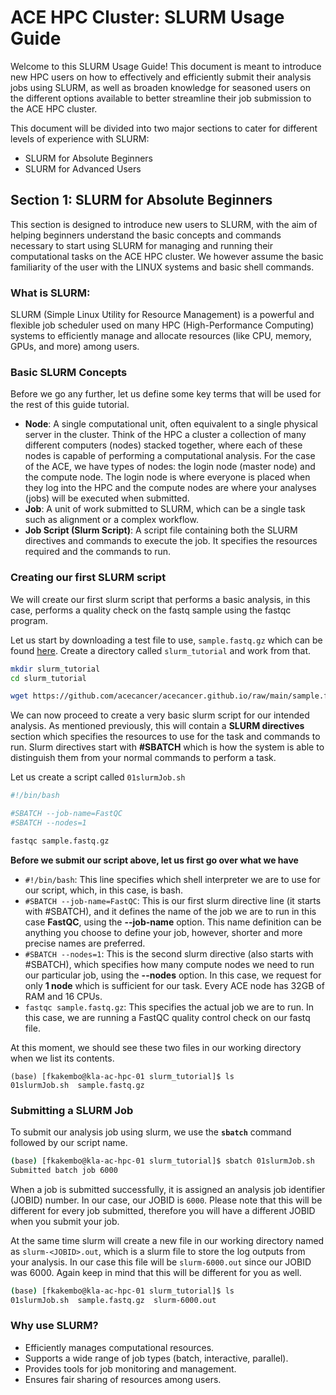 # ACE HPC Cluster: SLURM Usage Guide
Welcome to this SLURM Usage Guide! This document is meant to introduce new HPC users on how to effectively and efficiently submit their analysis jobs using SLURM, as well as broaden knowledge for seasoned users on the different options available to better streamline their job submission to the ACE HPC cluster. 

This document will be divided into two major sections to cater for different levels of experience with SLURM:
- SLURM for Absolute Beginners
- SLURM for Advanced Users

## Section 1: SLURM for Absolute Beginners
This section is designed to introduce new users to SLURM, with the aim of helping beginners understand the basic concepts and commands necessary to start using SLURM for managing and running their computational tasks on the ACE HPC cluster. We however assume the basic familiarity of the user with the LINUX systems and basic shell commands. 

### What is SLURM:
SLURM (Simple Linux Utility for Resource Management) is a powerful and flexible job scheduler used on many HPC (High-Performance Computing) systems to efficiently manage and allocate resources (like CPU, memory, GPUs, and more) among users.

### Basic SLURM Concepts
Before we go any further, let us define some key terms that will be used for the rest of this guide tutorial. 
- **Node**: A single computational unit, often equivalent to a single physical server in the cluster. Think of the HPC a cluster a collection of many different computers (nodes) stacked together, where each of these nodes is capable of performing a computational analysis. 
For the case of the ACE, we have types of nodes: the login node (master node) and the compute node. The login node is where everyone is placed when they log into the HPC and the compute nodes are where your analyses (jobs) will be executed when submitted.
- **Job**: A unit of work submitted to SLURM, which can be a single task such as alignment or a complex workflow.
- **Job Script (Slurm Script)**: A script file containing both the SLURM directives and commands to execute the job. It specifies the resources required and the commands to run.

### Creating our first SLURM script
We will create our first slurm script that performs a basic analysis, in this case, performs a quality check on the fastq sample using the fastqc program.

Let us start by downloading a test file to use, `sample.fastq.gz` which can be found [here](https://github.com/acecancer/acecancer.github.io/raw/main/sample.fastq.gz). Create a directory called `slurm_tutorial` and work from that. 

```bash
mkdir slurm_tutorial
cd slurm_tutorial

wget https://github.com/acecancer/acecancer.github.io/raw/main/sample.fastq.gz
```

We can now proceed to create a very basic slurm script for our intended analysis. As mentioned previously, this will contain a **SLURM directives** section which specifies the resources to use for the task and commands to run. Slurm directives start with **#SBATCH** which is how the system is able to distinguish them from your normal commands to perform a task. 

Let us create a script called `01slurmJob.sh`

```bash
#!/bin/bash

#SBATCH --job-name=FastQC
#SBATCH --nodes=1

fastqc sample.fastq.gz
```

**Before we submit our script above, let us first go over what we have**
-  `#!/bin/bash`: This line specifies which shell interpreter we are to use for our script, which, in this case, is bash.
-  `#SBATCH --job-name=FastQC`: This is our first slurm directive line (it starts with #SBATCH), and it defines the name of the job we are to run in this case **FastQC**, using the **--job-name** option. This name definition can be anything you choose to define your job, however, shorter and more precise names are preferred.
-  `#SBATCH --nodes=1`: This is the second slurm directive (also starts with #SBATCH), which specifies how many compute nodes we need to run our particular job, using the **--nodes** option. In this case, we request for only **1 node** which is sufficient for our task. Every ACE node has 32GB of RAM and 16 CPUs.
-  `fastqc sample.fastq.gz`: This specifies the actual job we are to run. In this case, we are running a FastQC quality control check on our fastq file.

At this moment, we should see these two files in our working directory when we list its contents.

```
(base) [fkakembo@kla-ac-hpc-01 slurm_tutorial]$ ls 
01slurmJob.sh  sample.fastq.gz
```

### Submitting a SLURM Job
To submit our analysis job using slurm, we use the **`sbatch`** command followed by our script name. 

```bash
(base) [fkakembo@kla-ac-hpc-01 slurm_tutorial]$ sbatch 01slurmJob.sh
Submitted batch job 6000
```
When a job is submitted successfully, it is assigned an analysis job identifier (JOBID) number. In our case, our JOBID is `6000`. Please note that this will be different for every job submitted, therefore you will have a different JOBID when you submit your job. 

At the same time slurm will create a new file in our working directory named as `slurm-<JOBID>.out`, which is a slurm file to store the log outputs from your analysis. In our case this file will be `slurm-6000.out` since our JOBID was 6000. Again keep in mind that this will be different for you as well. 

```bash
(base) [fkakembo@kla-ac-hpc-01 slurm_tutorial]$ ls
01slurmJob.sh  sample.fastq.gz  slurm-6000.out
```


### Why use SLURM?
- Efficiently manages computational resources.
- Supports a wide range of job types (batch, interactive, parallel).
- Provides tools for job monitoring and management.
- Ensures fair sharing of resources among users.



